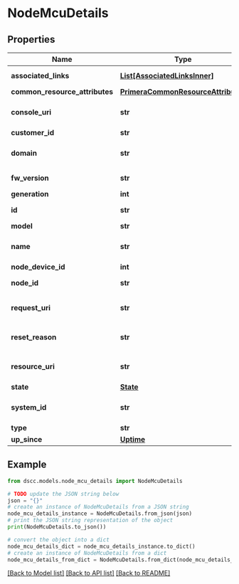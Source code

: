 # NodeMcuDetails


## Properties

Name | Type | Description | Notes
------------ | ------------- | ------------- | -------------
**associated_links** | [**List[AssociatedLinksInner]**](AssociatedLinksInner.md) | Associated Links Details | [optional] 
**common_resource_attributes** | [**PrimeraCommonResourceAttributes**](PrimeraCommonResourceAttributes.md) |  | [optional] 
**console_uri** | **str** | consoleUri for detailed storage object | [optional] 
**customer_id** | **str** | customerId | [optional] 
**domain** | **str** | Domain that the resource belongs to | [optional] 
**fw_version** | **str** | Firmware version | [optional] 
**generation** | **int** | generation | [optional] 
**id** | **str** | Unique Identifier of the resource. | [optional] 
**model** | **str** | Model name | [optional] 
**name** | **str** | Name to be used for display purposes | [optional] 
**node_device_id** | **int** | ID of the node | [optional] 
**node_id** | **str** | Unique Identifier of the node. | [optional] 
**request_uri** | **str** | requestUri for detailed node mcu object | [optional] 
**reset_reason** | **str** | The reason why MicroController Unit was reset | [optional] 
**resource_uri** | **str** | resourceUri for detailed node mcu object | [optional] 
**state** | [**State**](State.md) |  | [optional] 
**system_id** | **str** | SystemUid/Serial Number  of the array. | [optional] 
**type** | **str** | type | [optional] 
**up_since** | [**Uptime**](Uptime.md) |  | [optional] 

## Example

```python
from dscc.models.node_mcu_details import NodeMcuDetails

# TODO update the JSON string below
json = "{}"
# create an instance of NodeMcuDetails from a JSON string
node_mcu_details_instance = NodeMcuDetails.from_json(json)
# print the JSON string representation of the object
print(NodeMcuDetails.to_json())

# convert the object into a dict
node_mcu_details_dict = node_mcu_details_instance.to_dict()
# create an instance of NodeMcuDetails from a dict
node_mcu_details_from_dict = NodeMcuDetails.from_dict(node_mcu_details_dict)
```
[[Back to Model list]](../README.md#documentation-for-models) [[Back to API list]](../README.md#documentation-for-api-endpoints) [[Back to README]](../README.md)


